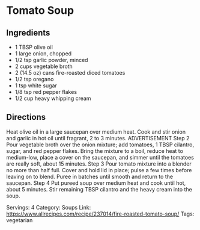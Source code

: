 # Tomato Soup
## Ingredients
- 1 TBSP olive oil
- 1 large onion, chopped
- 1/2 tsp garlic powder, minced
- 2 cups vegetable broth
- 2 (14.5 oz) cans fire-roasted diced tomatoes
- 1/2 tsp oregano
- 1 tsp white sugar
- 1/8 tsp red pepper flakes
- 1/2 cup heavy whipping cream
## Directions
Heat olive oil in a large saucepan over medium heat. Cook and stir onion and garlic in hot oil until fragrant, 2 to 3 minutes.
ADVERTISEMENT
Step 2
Pour vegetable broth over the onion mixture; add tomatoes, 1 TBSP cilantro, sugar, and red pepper flakes. Bring the mixture to a boil, reduce heat to medium-low, place a cover on the saucepan, and simmer until the tomatoes are really soft, about 15 minutes.
Step 3
Pour tomato mixture into a blender no more than half full. Cover and hold lid in place; pulse a few times before leaving on to blend. Puree in batches until smooth and return to the saucepan.
Step 4
Put pureed soup over medium heat and cook until hot, about 5 minutes. Stir remaining TBSP cilantro and the heavy cream into the soup.

Servings: 4
Category: Soups
Link: https://www.allrecipes.com/recipe/237014/fire-roasted-tomato-soup/
Tags: vegetarian
